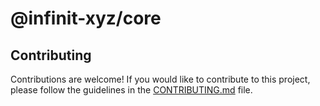 # @infinit-xyz/core

## Contributing

Contributions are welcome! If you would like to contribute to this project, please follow the guidelines in the [CONTRIBUTING.md](../../.github/CONTRIBUTING.md) file.